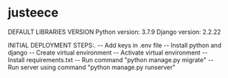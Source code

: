 # justeece

DEFAULT LIBRARIES VERSION
    Python version: 3.7.9
    Django version: 2.2.22

INITIAL DEPLOYMENT STEPS:.
    -- Add keys in .env file
    -- Install python and django
    -- Create virtual environment 
    -- Activate virtual environment
    -- Install requirements.txt 
    -- Run command "python manage.py migrate"
    -- Run server using command "python manage.py runserver"
